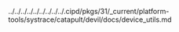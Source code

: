 ../../../../../../../../../.cipd/pkgs/31/_current/platform-tools/systrace/catapult/devil/docs/device_utils.md